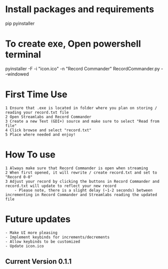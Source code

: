 # Install packages and requirements

pip pyinstaller

# To create exe, Open powershell terminal

pyinstaller -F -i "icon.ico" -n "Record Commander" RecordCommander.py --windowed

# First Time Use

    1 Ensure that .exe is located in folder where you plan on storing / reading your record.txt file
    2 Open Streamlabs and Record Commander
    3 Create a new Text (GDI+) source and make sure to select "Read from file"
    4 Click browse and select "record.txt"
    5 Place where needed and enjoy!

# How To use

    1 Always make sure that Record Commander is open when streaming
    2 When first opened, it will rewrite / create record.txt and set to "Record 0-0"
    3 Adjust your record by clicking the buttons in Record Commander and record.txt will update to reflect your new record
        - Please note, there is a slight delay (~1-2 seconds) between incrementing in Record Commander and Streamlabs reading the updated file

# Future updates

    - Make UI more pleasing
    - Implement keybinds for increments/decrements
    - Allow keybinds to be customized
    - Update icon.ico

## Current Version 0.1.1
